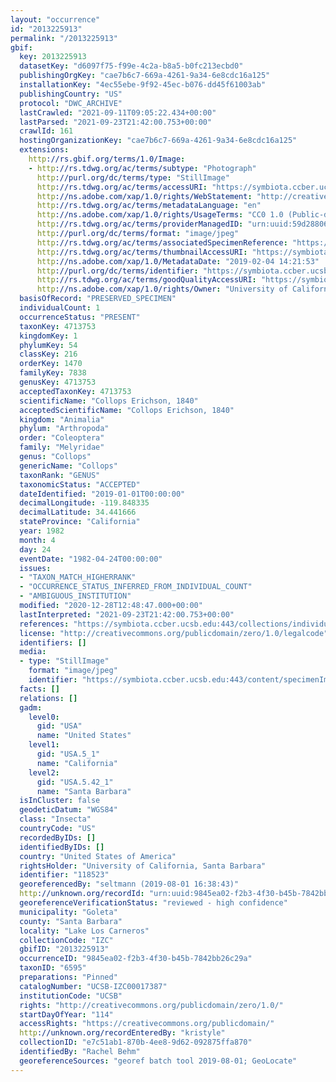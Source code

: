 ```yaml
---
layout: "occurrence"
id: "2013225913"
permalink: "/2013225913"
gbif:
  key: 2013225913
  datasetKey: "d6097f75-f99e-4c2a-b8a5-b0fc213ecbd0"
  publishingOrgKey: "cae7b6c7-669a-4261-9a34-6e8cdc16a125"
  installationKey: "4ec55ebe-9f92-45ec-b076-dd45f61003ab"
  publishingCountry: "US"
  protocol: "DWC_ARCHIVE"
  lastCrawled: "2021-09-11T09:05:22.434+00:00"
  lastParsed: "2021-09-23T21:42:00.753+00:00"
  crawlId: 161
  hostingOrganizationKey: "cae7b6c7-669a-4261-9a34-6e8cdc16a125"
  extensions:
    http://rs.gbif.org/terms/1.0/Image:
    - http://rs.tdwg.org/ac/terms/subtype: "Photograph"
      http://purl.org/dc/terms/type: "StillImage"
      http://rs.tdwg.org/ac/terms/accessURI: "https://symbiota.ccber.ucsb.edu:443/content/specimenImages/UCSB_IZC/UCSB-IZC00017/UCSB-IZC00017387_lg.jpg"
      http://ns.adobe.com/xap/1.0/rights/WebStatement: "http://creativecommons.org/publicdomain/zero/1.0/"
      http://rs.tdwg.org/ac/terms/metadataLanguage: "en"
      http://ns.adobe.com/xap/1.0/rights/UsageTerms: "CC0 1.0 (Public-domain)"
      http://rs.tdwg.org/ac/terms/providerManagedID: "urn:uuid:59d28806-ea71-4531-8d4e-eb4f1567d8fa"
      http://purl.org/dc/terms/format: "image/jpeg"
      http://rs.tdwg.org/ac/terms/associatedSpecimenReference: "https://symbiota.ccber.ucsb.edu:443/collections/individual/index.php?occid=118523"
      http://rs.tdwg.org/ac/terms/thumbnailAccessURI: "https://symbiota.ccber.ucsb.edu:443/content/specimenImages/UCSB_IZC/UCSB-IZC00017/UCSB-IZC00017387_tn.jpg"
      http://ns.adobe.com/xap/1.0/MetadataDate: "2019-02-04 14:21:53"
      http://purl.org/dc/terms/identifier: "https://symbiota.ccber.ucsb.edu:443/content/specimenImages/UCSB_IZC/UCSB-IZC00017/UCSB-IZC00017387_lg.jpg"
      http://rs.tdwg.org/ac/terms/goodQualityAccessURI: "https://symbiota.ccber.ucsb.edu:443/content/specimenImages/UCSB_IZC/UCSB-IZC00017/UCSB-IZC00017387.jpg"
      http://ns.adobe.com/xap/1.0/rights/Owner: "University of California, Santa Barbara"
  basisOfRecord: "PRESERVED_SPECIMEN"
  individualCount: 1
  occurrenceStatus: "PRESENT"
  taxonKey: 4713753
  kingdomKey: 1
  phylumKey: 54
  classKey: 216
  orderKey: 1470
  familyKey: 7838
  genusKey: 4713753
  acceptedTaxonKey: 4713753
  scientificName: "Collops Erichson, 1840"
  acceptedScientificName: "Collops Erichson, 1840"
  kingdom: "Animalia"
  phylum: "Arthropoda"
  order: "Coleoptera"
  family: "Melyridae"
  genus: "Collops"
  genericName: "Collops"
  taxonRank: "GENUS"
  taxonomicStatus: "ACCEPTED"
  dateIdentified: "2019-01-01T00:00:00"
  decimalLongitude: -119.848335
  decimalLatitude: 34.441666
  stateProvince: "California"
  year: 1982
  month: 4
  day: 24
  eventDate: "1982-04-24T00:00:00"
  issues:
  - "TAXON_MATCH_HIGHERRANK"
  - "OCCURRENCE_STATUS_INFERRED_FROM_INDIVIDUAL_COUNT"
  - "AMBIGUOUS_INSTITUTION"
  modified: "2020-12-28T12:48:47.000+00:00"
  lastInterpreted: "2021-09-23T21:42:00.753+00:00"
  references: "https://symbiota.ccber.ucsb.edu:443/collections/individual/index.php?occid=118523"
  license: "http://creativecommons.org/publicdomain/zero/1.0/legalcode"
  identifiers: []
  media:
  - type: "StillImage"
    format: "image/jpeg"
    identifier: "https://symbiota.ccber.ucsb.edu:443/content/specimenImages/UCSB_IZC/UCSB-IZC00017/UCSB-IZC00017387_lg.jpg"
  facts: []
  relations: []
  gadm:
    level0:
      gid: "USA"
      name: "United States"
    level1:
      gid: "USA.5_1"
      name: "California"
    level2:
      gid: "USA.5.42_1"
      name: "Santa Barbara"
  isInCluster: false
  geodeticDatum: "WGS84"
  class: "Insecta"
  countryCode: "US"
  recordedByIDs: []
  identifiedByIDs: []
  country: "United States of America"
  rightsHolder: "University of California, Santa Barbara"
  identifier: "118523"
  georeferencedBy: "seltmann (2019-08-01 16:38:43)"
  http://unknown.org/recordId: "urn:uuid:9845ea02-f2b3-4f30-b45b-7842bb26c29a"
  georeferenceVerificationStatus: "reviewed - high confidence"
  municipality: "Goleta"
  county: "Santa Barbara"
  locality: "Lake Los Carneros"
  collectionCode: "IZC"
  gbifID: "2013225913"
  occurrenceID: "9845ea02-f2b3-4f30-b45b-7842bb26c29a"
  taxonID: "6595"
  preparations: "Pinned"
  catalogNumber: "UCSB-IZC00017387"
  institutionCode: "UCSB"
  rights: "http://creativecommons.org/publicdomain/zero/1.0/"
  startDayOfYear: "114"
  accessRights: "https://creativecommons.org/publicdomain/"
  http://unknown.org/recordEnteredBy: "kristyle"
  collectionID: "e7c51ab1-870b-4ee8-9d62-092875ffa870"
  identifiedBy: "Rachel Behm"
  georeferenceSources: "georef batch tool 2019-08-01; GeoLocate"
---
```


